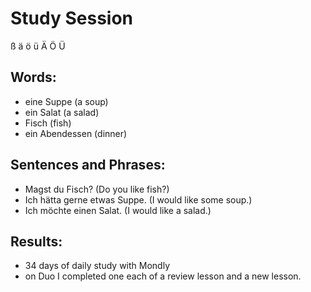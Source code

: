 # Study Session
  ß   ä   ö  ü   Ä   Ö   Ü


## Words:
* eine Suppe (a soup)
* ein Salat (a salad)
* Fisch (fish) 
* ein Abendessen (dinner)


## Sentences and Phrases:
* Magst du Fisch? (Do you like fish?)
* Ich hätta gerne etwas Suppe. (I would like some soup.)
* Ich möchte einen Salat. (I would like a salad.) 


## Results:
* 34 days of daily study with Mondly 
* on Duo I completed one each of a review lesson and a new lesson. 
